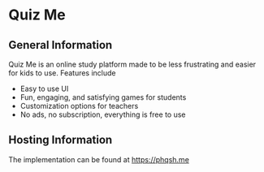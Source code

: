 # Quiz Me

## General Information
Quiz Me is an online study platform made to be less frustrating and easier for kids to use. Features include
- Easy to use UI
- Fun, engaging, and satisfying games for students
- Customization options for teachers
- No ads, no subscription, everything is free to use

## Hosting Information
The implementation can be found at https://phqsh.me